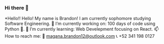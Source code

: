 ### Hi there 👋

*Hello!!
Hello! My name is Brandon! I am currently sophomore studying Software Engineering.
🔭 I’m currently working on: 100 days of code using Python 🐍.
🌱 I’m currently learning: Web Develepment focusing on React.
📫 How to reach me:
📧 magana.brandon12@outlook.com
📞 +52 341 198 0127
